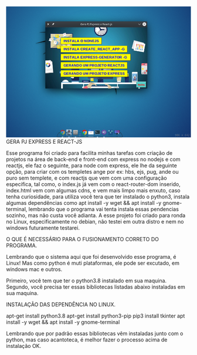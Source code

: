 ![exemplo](https://github.com/Laudier2/Gera-PJ-Express-e-React-js/blob/master/imagens/pj.png)
GERA PJ EXPRESS E REACT-JS

Esse programa foi criado para facilita minhas tarefas com criação de projetos na área de back-end e front-end com express no nodejs e com reactjs, ele faz o seguinte, para node com express, ele lhe da seguinte opção, para criar com os templetes ange por ex: hbs, ejs, pug, ande ou puro sem templete, e com reactjs que vem com uma configuração especifica, tal como, o index.js já vem com o react-router-dom inserido, index.html vem com algumas cdns, e vem mais limpo mais enxuto, caso tenha curiosidade, para utiliza você tera que ter instalado o python3, instala algumas dependências como apt install -y wget && apt install -y gnome-terminal, lembrando que o programa vai tenta instala essas pendencias sozinho, mas não custa você adianta. A esse projeto foi criado para ronda no Linux, especificamente no debian, não testei em outra distro e nem no windows futuramente testarei.

O QUE É NECESSÁRIO PARA O FUSIONAMENTO CORRETO DO PROGRAMA.


Lembrando que o sistema aqui que foi desenvolvido esse programa, é Linux!
Mas como python é muti plataformas, ele pode ser excutado, em windows mac e outros.


Primeiro, você tem que ter o python3.8 instalado em sua maquina.
Segundo, você precisa ter essas bibliotecas listadas abaixo instaladas em sua maquina.


INSTALAÇÃO DAS DEPENDÊNCIA NO LINUX.


apt-get install python3.8
apt-get install python3-pip
pip3 install tkinter
apt install -y wget && apt install -y gnome-terminal


Lembrando que por padrão essas bibliotecas vêm instaladas junto com o python, mas caso acantoteca, é melhor fazer o processo acima de instalação OK.
